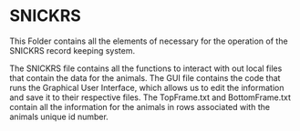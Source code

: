# SNICKRS
This Folder contains all the elements of necessary for the operation of the SNICKRS record keeping system.

The SNICKRS file contains all the functions to interact with out local files that contain the data for the animals.
The GUI file contains the code that runs the Graphical User Interface, which allows us to edit the information and save it to their respective files.
The TopFrame.txt and BottomFrame.txt contain all the information for the animals in rows associated with the animals unique id number.
